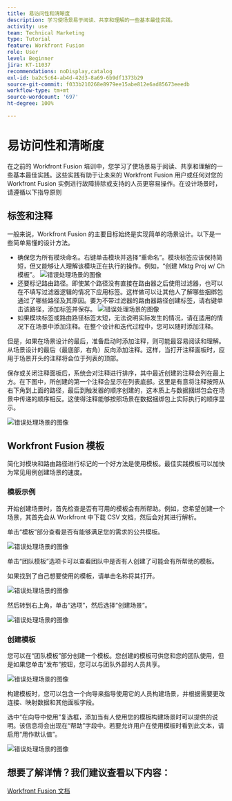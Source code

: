 ```yaml
---
title: 易访问性和清晰度
description: 学习使场景易于阅读、共享和理解的一些基本最佳实践。
activity: use
team: Technical Marketing
type: Tutorial
feature: Workfront Fusion
role: User
level: Beginner
jira: KT-11037
recommendations: noDisplay,catalog
exl-id: ba2c5c64-ab4d-42d3-8a69-6b9df1373b29
source-git-commit: f033b210268e8979ee15abe812e6ad85673eeedb
workflow-type: tm+mt
source-wordcount: '697'
ht-degree: 100%

---
```


# 易访问性和清晰度

在之前的 Workfront Fusion 培训中，您学习了使场景易于阅读、共享和理解的一些基本最佳实践。这些实践有助于让未来的 Workfront Fusion 用户或任何对您的 Workfront Fusion 实例进行故障排除或支持的人员更容易操作。在设计场景时，请遵循以下指导原则

## 标签和注释

一般来说，Workfront Fusion 的主要目标始终是实现简单的场景设计。以下是一些简单易懂的设计方法。

* 确保您为所有模块命名。右键单击模块并选择“重命名”。模块标签应该保持简短，但又能够让人理解该模块正在执行的操作。例如，“创建 Mktg Proj w/ Ch 模板”。
  ![错误处理场景的图像](assets/design-optimization-and-testing-1.png)
* 还要标记路由路径。即使某个路径没有直接在路由器之后使用过滤器，也可以在不填写过滤器逻辑的情况下应用标签。这样做可以让其他人了解哪些捆绑包通过了哪些路径及其原因。要为不带过滤器的路由器路径创建标签，请右键单击该路径，添加标签并保存。
  ![错误处理场景的图像](assets/design-optimization-and-testing-2.png)
* 如果模块标签或路由路径标签太短，无法说明实际发生的情况，请在适用的情况下在场景中添加注释。在整个设计和迭代过程中，您可以随时添加注释。

但是，如果在场景设计的最后，准备启动时添加注释，则可能最容易阅读和理解。从场景设计的最后（最底部，右角）反向添加注释。这样，当打开注释面板时，应用于场景开头的注释将会位于列表的顶部。

保存或关闭注释面板后，系统会对注释进行排序，其中最近创建的注释会列在最上方。在下图中，所创建的第一个注释会显示在列表底部。这里是有意将注释按照从右下角到上面的路径，最后到触发器的顺序创建的，这本质上与数据捆绑包会在场景中传递的顺序相反。这使得注释能够按照场景在数据捆绑包上实际执行的顺序显示。

![错误处理场景的图像](assets/design-optimization-and-testing-3.png)

## Workfront Fusion 模板

简化对模块和路由路径进行标记的一个好方法是使用模板。最佳实践模板可以加快为常见用例创建场景的速度。

### 模板示例

开始创建场景时，首先检查是否有可用的模板会有所帮助。例如，您希望创建一个场景，其首先会从 Workfront 中下载 CSV 文档，然后会对其进行解析。

单击“模板”部分查看是否有能够满足您的需求的公共模板。

![错误处理场景的图像](assets/design-optimization-and-testing-4.png)

单击“团队模板”选项卡可以查看团队中是否有人创建了可能会有所帮助的模板。

如果找到了自己想要使用的模板，请单击名称将其打开。

![错误处理场景的图像](assets/design-optimization-and-testing-5.png)

然后转到右上角，单击“选项”，然后选择“创建场景”。

![错误处理场景的图像](assets/design-optimization-and-testing-6.png)

### 创建模板

您可以在“团队模板”部分创建一个模板。您创建的模板可供您和您的团队使用，但是如果您单击“发布”按钮，您可以与团队外部的人员共享。

![错误处理场景的图像](assets/design-optimization-and-testing-7.png)

构建模板时，您可以包含一个向导来指导使用它的人员构建场景，并根据需要更改连接、映射数据和其他面板字段。

选中“在向导中使用”复选框，添加当有人使用您的模板构建场景时可以提供的说明。该信息将会出现在“帮助”字段中。若要允许用户在使用模板时看到此文本，请启用“用作默认值”。

![错误处理场景的图像](assets/design-optimization-and-testing-8.png)

## 想要了解详情？我们建议查看以下内容：

[Workfront Fusion 文档](https://experienceleague.adobe.com/docs/workfront/using/adobe-workfront-fusion/workfront-fusion-2.html?lang=zh-Hans)
